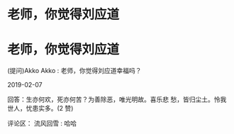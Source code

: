 # 老师，你觉得刘应道

# 老师，你觉得刘应道

(提问)Akko Akko : 老师，你觉得刘应道幸福吗？

2019-02-07

回答：生亦何欢，死亦何苦？为善除恶，唯光明故。喜乐悲 愁，皆归尘土。怜我世人，忧患实多。(2 赞)

评论区： 流风回雪 : 哈哈
